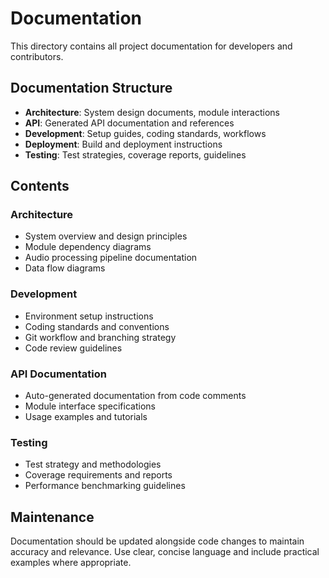 # Documentation

This directory contains all project documentation for developers and contributors.

## Documentation Structure

- **Architecture**: System design documents, module interactions
- **API**: Generated API documentation and references
- **Development**: Setup guides, coding standards, workflows
- **Deployment**: Build and deployment instructions
- **Testing**: Test strategies, coverage reports, guidelines

## Contents

### Architecture
- System overview and design principles
- Module dependency diagrams
- Audio processing pipeline documentation
- Data flow diagrams

### Development
- Environment setup instructions
- Coding standards and conventions
- Git workflow and branching strategy
- Code review guidelines

### API Documentation
- Auto-generated documentation from code comments
- Module interface specifications
- Usage examples and tutorials

### Testing
- Test strategy and methodologies
- Coverage requirements and reports
- Performance benchmarking guidelines

## Maintenance

Documentation should be updated alongside code changes to maintain accuracy and relevance. Use clear, concise language and include practical examples where appropriate. 
